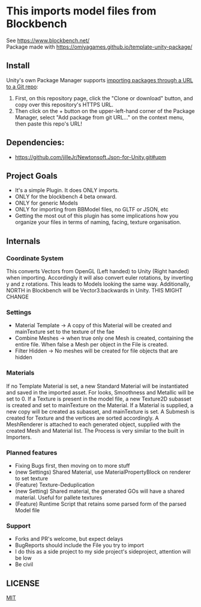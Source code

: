 # This imports model files  from Blockbench
See https://www.blockbench.net/ \
Package made with https://omiyagames.github.io/template-unity-package/
## Install

Unity's own Package Manager supports [importing packages through a URL to a Git repo](https://docs.unity3d.com/Manual/upm-ui-giturl.html):

1. First, on this repository page, click the "Clone or download" button, and copy over this repository's HTTPS URL.  
2. Then click on the + button on the upper-left-hand corner of the Package Manager, select "Add package from git URL..." on the context menu, then paste this repo's URL!

## Dependencies: 
* https://github.com/jilleJr/Newtonsoft.Json-for-Unity.git#upm

## Project Goals
- It's a simple Plugin. It does ONLY imports.
- ONLY for the blockbench 4 beta onward.
- ONLY for generic Models
- ONLY for importing from BBModel files, no GLTF or JSON, etc
- Getting the most out of this plugin has some implications how you organize your files in terms of naming, facing, texture organisation.

## Internals
### Coordinate System
This converts Vectors from OpenGL (Left handed) to Unity (Right handed) when importing.
Accordingly it will also convert euler rotations, by inverting y and z rotations. 
This leads to Models looking the same way. 
Additionally, NORTH in Blockbench will be Vector3.backwards in Unity. THIS MIGHT CHANGE

### Settings
* Material Template -> A copy of this Material will be created and mainTexture set to the texture of the fae
* Combine Meshes -> when true only one Mesh is created, containing the entire file. When false a Mesh per object in the File is created.
* Filter Hidden -> No meshes will be created for file objects that are hidden

### Materials
If no Template Material is set, a new Standard Material will be instantiated and saved in the imported asset. 
For looks, Smoothness and Metallic will be set to 0. If a Texture is present in the model file, a new Texture2D subasset 
is created and set to mainTexture on the Material.
If a Material is supplied, a new copy will be created as subasset, and mainTexture is set.
A Submesh is created for Texture and the vertices are sorted accordingly.
A MeshRenderer is attached to each generated object, supplied with the created Mesh and Material list. 
The Process is very similar to the built in Importers.

### Planned features
- Fixing Bugs first, then moving on to more stuff
- (new Settings) Shared Material, use MaterialPropertyBlock on renderer to set texture
- (Feature) Texture-Deduplication
- (new Setting) Shared material, the generated GOs will have a shared material. Useful for pallete textures
- (Feature) Runtime Script that retains some parsed form of the parsed Model file

### Support
- Forks and PR's welcome, but expect delays
- BugReports should include the File you try to import
- I do this as a side project to my side project's sideproject, attention will be low
- Be civil

## LICENSE
[MIT](/LICENSE.md)
